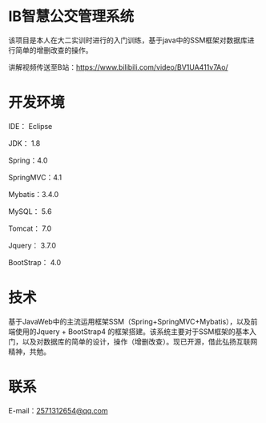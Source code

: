 # IB智慧公交管理系统
该项目是本人在大二实训时进行的入门训练，基于java中的SSM框架对数据库进行简单的增删改查的操作。

讲解视频传送至B站：<https://www.bilibili.com/video/BV1UA411v7Ao/>

# 开发环境
IDE： Eclipse

JDK： 1.8

Spring：4.0

SpringMVC：4.1

Mybatis：3.4.0

MySQL： 5.6

Tomcat： 7.0

Jquery： 3.7.0

BootStrap： 4.0


# 技术
基于JavaWeb中的主流运用框架SSM（Spring+SpringMVC+Mybatis），以及前端使用的Jquery + BootStrap4 的框架搭建。该系统主要对于SSM框架的基本入门，以及对数据库的简单的设计，操作（增删改查）。现已开源，借此弘扬互联网精神，共勉。

# 联系
E-mail：2571312654@qq.com
